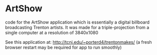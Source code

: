 # ArtShow
code for the ArtShow application which is essentially a digital billboard broadcasting Trenton artists.
It was made for a triple-projection from a single computer at a resolution of 3840x1080

See this application at:
http://tcnj.edu/~porterd4/trentonmakes/
(a fresh browser restart may be required for app to run smoothly)
